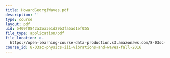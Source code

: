 ```yaml
---
title: HowardGeorgiWaves.pdf
description: ''
type: course
layout: pdf
uid: 5409f0842a35a3e1d29b3fa5ad1ef055
file_type: application/pdf
file_location: >-
  https://open-learning-course-data-production.s3.amazonaws.com/8-03sc-physics-iii-vibrations-and-waves-fall-2016/5409f0842a35a3e1d29b3fa5ad1ef055_MIT8_03SCF16_Text_Ch7.pdf
course_id: 8-03sc-physics-iii-vibrations-and-waves-fall-2016
---
```

